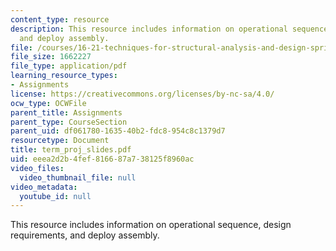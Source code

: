 ```yaml
---
content_type: resource
description: This resource includes information on operational sequence, design requirements,
  and deploy assembly.
file: /courses/16-21-techniques-for-structural-analysis-and-design-spring-2005/eeea2d2b4fef816687a738125f8960ac_term_proj_slides.pdf
file_size: 1662227
file_type: application/pdf
learning_resource_types:
- Assignments
license: https://creativecommons.org/licenses/by-nc-sa/4.0/
ocw_type: OCWFile
parent_title: Assignments
parent_type: CourseSection
parent_uid: df061780-1635-40b2-fdc8-954c8c1379d7
resourcetype: Document
title: term_proj_slides.pdf
uid: eeea2d2b-4fef-8166-87a7-38125f8960ac
video_files:
  video_thumbnail_file: null
video_metadata:
  youtube_id: null
---
```

This resource includes information on operational sequence, design requirements, and deploy assembly.